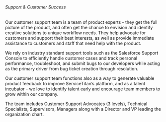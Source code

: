 <div class="legend">
    <h6 id="supportCS">Support & Customer Success</h6>
</div>

<p class="mb-6">
Our customer support team is a team of product experts - they get the full picture of the product, and often get the chance to envision and identify creative solutions to unique workflow needs. They help advocate for customers and support their best interests, as well as provide immediate assistance to customers and staff that need help with the product. 
</p>

<!-- slider -->

<p class="mb-6">
We rely on industry standard support tools such as the Salesforce Support Console to efficiently handle customer cases and track personal performance, troubleshoot, and submit bugs to our developers while acting  as the primary driver from bug ticket creation through resolution. 
</p>

<p class="mb-6">
Our customer support team functions also as a way to generate valuable product feedback to improve ServiceTitan’s platform, and as a talent incubator - we love to identify talent early and encourage team members to grow within our company. 
</p>


<p class="mb-6">
The team includes Customer Support Advocates (3 levels), Technical Specialists, Supervisors, Managers along with a Director and VP leading the organization chart.
</p>
